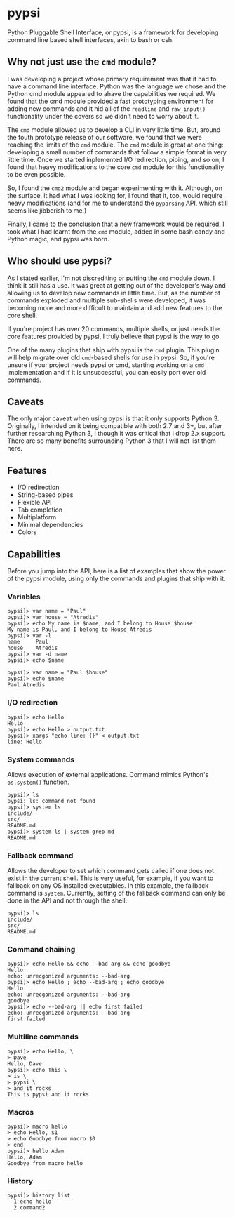 # pypsi

Python Pluggable Shell Interface, or pypsi, is a framework for developing
command line based shell interfaces, akin to bash or csh.

## Why not just use the `cmd` module?

I was developing a project whose primary requirement was that it had to have a
command line interface. Python was the language we chose and the Python cmd
module appeared to ahave the capabilities we required. We found that the cmd
module provided a fast prototyping environment for adding new commands and it
hid all of the `readline` and `raw_input()` functionality under the covers so
we didn't need to worry about it.

The `cmd` module allowed us to develop a CLI in very little time. But, around
the fouth prototype release of our software, we found that we were reaching the
limits of the `cmd` module. The `cmd` module is great at one thing: developing
a small number of commands that follow a simple format in very little time. Once
we started inplemented I/O redirection, piping, and so on, I found that heavy
modifications to the core `cmd` module for this functionality to be even
possible.

So, I found the `cmd2` module and began experimenting with it. Although, on the
surface, it had what I was looking for, I found that it, too, would require
heavy modifications (and for me to understand the `pyparsing` API, which still
seems like jibberish to me.)

Finally, I came to the conclusion that a new framework would be required. I took
what I had learnt from the `cmd` module, added in some bash candy and Python
magic, and pypsi was born.

## Who should use pypsi?

As I stated earlier, I'm not discrediting or putting the `cmd` module down, I 
think it still has a use. It was great at getting out of the developer's way and
allowing us to develop new commands in little time. But, as the number of
commands exploded and multiple sub-shells were developed, it was becoming more
and more difficult to maintain and add new features to the core shell.

If you're project has over 20 commands, multiple shells, or just needs the core
features provided by pypsi, I truly believe that pypsi is the way to go.

One of the many plugins that ship with pypsi is the `cmd` plugin. This plugin
will help migrate over old `cmd`-based shells for use in pypsi. So, if you're
unsure if your project needs pypsi or cmd, starting working on a `cmd`
implementation and if it is unsuccessful, you can easily port over old commands.

## Caveats

The only major caveat when using pypsi is that it only supports Python 3.
Originally, I intended on it being compatible with both 2.7 and 3+, but after
further researching Python 3, I though it was critical that I drop 2.x support.
There are so many benefits surrounding Python 3 that I will not list them here.

## Features

* I/O redirection
* String-based pipes
* Flexible API
* Tab completion
* Multiplatform
* Minimal dependencies
* Colors

## Capabilities

Before you jump into the API, here is a list of examples that show the power of
the pypsi module, using only the commands and plugins that ship with it.

### Variables

```
pypsi)> var name = "Paul"
pypsi)> var house = "Atredis"
pypsi)> echo My name is $name, and I belong to House $house
My name is Paul, and I belong to House Atredis
pypsi)> var -l
name     Paul
house    Atredis
pypsi)> var -d name
pypsi)> echo $name

pypsi)> var name = "Paul $house"
pypsi)> echo $name
Paul Atredis
```

### I/O redirection

```
pypsi)> echo Hello
Hello
pypsi)> echo Hello > output.txt
pypsi)> xargs "echo line: {}" < output.txt
line: Hello
```

### System commands

Allows execution of external applications. Command mimics Python's `os.system()`
function.

```
pypsi)> ls
pypsi: ls: command not found
pypsi)> system ls
include/
src/
README.md
pypsi)> system ls | system grep md
README.md
```

### Fallback command

Allows the developer to set which command gets called if one does not exist in
the current shell. This is very useful, for example, if you want to fallback on
any OS installed executables. In this example, the fallback command is `system`.
Currently, setting of the fallback command can only be done in the API and not
through the shell.

```
pypsi)> ls
include/
src/
README.md
```

### Command chaining

```
pypsi)> echo Hello && echo --bad-arg && echo goodbye
Hello
echo: unrecgonized arguments: --bad-arg
pypsi)> echo Hello ; echo --bad-arg ; echo goodbye
Hello
echo: unrecgonized arguments: --bad-arg
goodbye
pypsi)> echo --bad-arg || echo first failed
echo: unrecgonized arguments: --bad-arg
first failed
```

### Multiline commands

```
pypsi)> echo Hello, \
> Dave
Hello, Dave
pypsi)> echo This \
> is \
> pypsi \
> and it rocks
This is pypsi and it rocks
```

### Macros

```
pypsi)> macro hello
> echo Hello, $1
> echo Goodbye from macro $0
> end
pypsi)> hello Adam
Hello, Adam
Goodbye from macro hello
```

### History

```
pypsi)> history list
  1 echo hello
  2 command2
```
